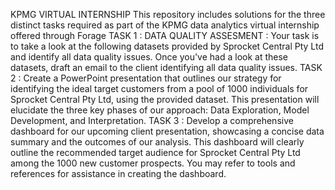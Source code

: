 KPMG VIRTUAL INTERNSHIP
This repository includes solutions for the three distinct tasks required as part of the KPMG data analytics virtual internship offered through Forage
TASK 1 : DATA QUALITY ASSESMENT  : Your task is to take a look at the following datasets provided by Sprocket Central Pty Ltd and identify all data quality issues. Once you've had a look at these datasets, draft an email to the client identifying all data quality issues. 
TASK 2 : Create a PowerPoint presentation that outlines our strategy for identifying the ideal target customers from a pool of 1000 individuals for Sprocket Central Pty Ltd, using the provided dataset. This presentation will elucidate the three key phases of our approach: Data Exploration, Model Development, and Interpretation.
TASK 3 : Develop a comprehensive dashboard for our upcoming client presentation, showcasing a concise data summary and the outcomes of our analysis. This dashboard will clearly outline the recommended target audience for Sprocket Central Pty Ltd among the 1000 new customer prospects. You may refer to tools and references for assistance in creating the dashboard.
